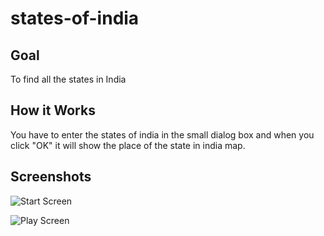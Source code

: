 # states-of-india

## Goal
To find all the states in India

## How it Works
You have to enter the states of india in the small dialog box and when you click "OK" it will show the place of the state in india map.

## Screenshots

![Start Screen](https://raw.githubusercontent.com/Karthickraja-13/states-of-india/main/Start.JPG)

![Play Screen](https://raw.githubusercontent.com/Karthickraja-13/states-of-india/main/states%20name.JPG)
